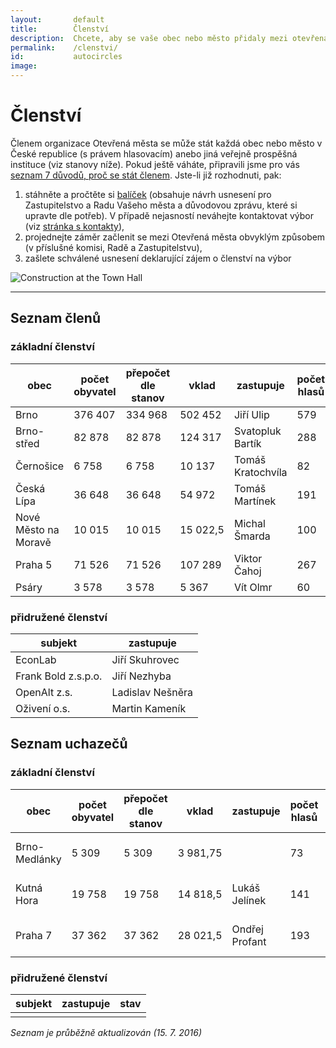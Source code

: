 ```yaml
---
layout:       default
title:        Členství
description:  Chcete, aby se vaše obec nebo město přidaly mezi otevřená města?
permalink:    /clenstvi/
id:           autocircles
image:
---
```


# Členství
Členem organizace Otevřená města se může stát každá obec nebo město v České republice (s právem hlasovacím) anebo jiná veřejně prospěšná instituce (viz stanovy níže). Pokud ještě váháte, připravili jsme pro vás [seznam 7 důvodů, proč se stát členem](/clenstvi/motivace/). Jste-li již rozhodnuti, pak:
1. stáhněte a pročtěte si [balíček](/balicek/) (obsahuje návrh usnesení pro Zastupitelstvo a Radu Vašeho města a důvodovou zprávu, které si upravte dle potřeb). V případě nejasností neváhejte kontaktovat výbor (viz [stránka s kontakty](/kontakty/)),
2. projednejte záměr začlenit se mezi Otevřená města obvyklým způsobem (v příslušné komisi, Radě a Zastupitelstvu),
3. zašlete schválené usnesení deklarující zájem o členství na výbor

![Construction at the Town Hall](/media/thumbnails/construction.jpg)

----

## Seznam členů

### základní členství

obec | počet obyvatel | přepočet dle stanov | vklad | zastupuje | počet hlasů
--- | --- | --- | --- | --- | ---
Brno | 376 407 | 334 968 | 502 452 | Jiří Ulip | 579
Brno-střed | 82 878 | 82 878 | 124 317 | Svatopluk Bartík | 288
Černošice | 6 758 | 6 758 | 10 137 | Tomáš Kratochvíla | 82
Česká Lípa | 36 648 | 36 648 | 54 972 | Tomáš Martínek | 191
Nové Město na Moravě | 10 015 | 10 015 | 15 022,5 | Michal Šmarda | 100
Praha 5 | 71 526 | 71 526 | 107 289 | Viktor Čahoj | 267
Psáry | 3 578 | 3 578 | 5 367 | Vít Olmr | 60

### přidružené členství

subjekt | zastupuje
--- | ---
EconLab | Jiří Skuhrovec
Frank Bold z.s.p.o. | Jiří Nezhyba
OpenAlt z.s. | Ladislav Nešněra
Oživení o.s. | Martin Kameník

## Seznam uchazečů

### základní členství

obec | počet obyvatel | přepočet dle stanov | vklad | zastupuje | počet hlasů | stav
--- | --- | --- | --- | --- | --- | ---
Brno-Medlánky | 5 309 | 5 309 | 3 981,75 |  | 73 | odsouhlaseno výborem spolku
Kutná Hora | 19 758 | 19 758 | 14 818,5 | Lukáš Jelínek | 141 | odsouhlaseno výborem spolku
Praha 7 | 37 362 | 37 362 | 28 021,5 | Ondřej Profant | 193 | odsouhlaseno výborem spolku

### přidružené členství

subjekt | zastupuje | stav
--- | --- | ---
 |  |

*Seznam je průběžně aktualizován (15. 7. 2016)*
